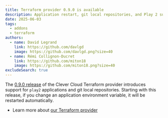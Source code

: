 ```yaml
---
title: Terraform provider 0.9.0 is available
description: Application restart, git local repositories, and Play 2 support
date: 2025-06-03
tags:
  - addons
  - terraform
authors:
  - name: David Legrand
    link: https://github.com/davlgd
    image: https://github.com/davlgd.png?size=40
  - name: Rémi Collignon-Ducret
    link: https://github.com/miton18
    image: https://github.com/miton18.png?size=40
excludeSearch: true
---
```


The [0.9.0 release](https://github.com/CleverCloud/terraform-provider-clevercloud/releases/tag/v0.9.0) of the Clever Cloud Terraform provider introduces support for `play2` applications and git local repositories. Starting with this release, if you change an application environment variable, it will be restarted automatically.

* Learn more about [our Terraform provider](https://registry.terraform.io/providers/CleverCloud/clevercloud/latest/docs)
